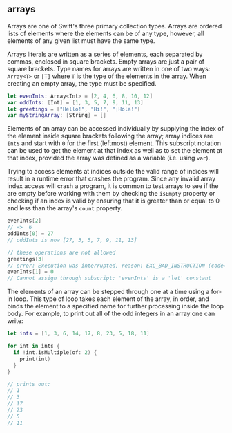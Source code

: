 ## arrays

Arrays are one of Swift's three primary collection types. Arrays are ordered lists of elements where the elements can be of any type, however, all elements of any given list must have the same type.

Arrays literals are written as a series of elements, each separated by commas, enclosed in square brackets. Empty arrays are just a pair of square brackets. Type names for arrays are written in one of two ways: `Array<T>` or `[T]` where `T` is the type of the elements in the array. When creating an empty array, the type must be specified.

```swift
let evenInts: Array<Int> = [2, 4, 6, 8, 10, 12]
var oddInts: [Int] = [1, 3, 5, 7, 9, 11, 13]
let greetings = ["Hello!", "Hi!", "¡Hola!"]
var myStringArray: [String] = []
```

Elements of an array can be accessed individually by supplying the index of the element inside square brackets following the array; array indices are `Int`s and start with `0` for the first (leftmost) element. This subscript notation can be used to get the element at that index as well as to set the element at that index, provided the array was defined as a variable (i.e. using `var`).

Trying to access elements at indices outside the valid range of indices will result in a runtime error that crashes the program. Since any invalid array index access will crash a program, it is common to test arrays to see if the are empty before working with them by checking the `isEmpty` property or checking if an index is valid by ensuring that it is greater than or equal to 0 and less than the array's `count` property.

```swift
evenInts[2]
// =>  6
oddInts[0] = 27
// oddInts is now [27, 3, 5, 7, 9, 11, 13]

// these operations are not allowed
greetings[3]
// error: Execution was interrupted, reason: EXC_BAD_INSTRUCTION (code=EXC_I386_INVOP, subcode=0x0).
evenInts[1] = 0
// Cannot assign through subscript: 'evenInts' is a 'let' constant
```

The elements of an array can be stepped through one at a time using a for-in loop. This type of loop takes each element of the array, in order, and binds the element to a specified name for further processing inside the loop body. For example, to print out all of the odd integers in an array one can write:

```swift
let ints = [1, 3, 6, 14, 17, 8, 23, 5, 18, 11]

for int in ints {
  if !int.isMultiple(of: 2) {
    print(int)
  }
}

// prints out:
// 1
// 3
// 17
// 23
// 5
// 11
```
